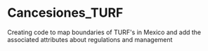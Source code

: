 # Cancesiones_TURF
Creating code to map boundaries of TURF's in Mexico and add the associated attributes about regulations and management
